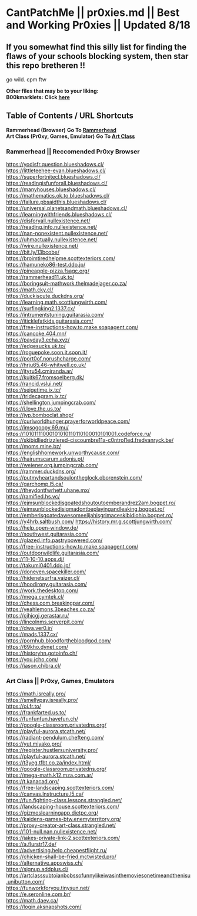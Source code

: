 # CantPatchMe || pr0xies.md || Best and Working Pr0xies || Updated 8/18

## If you somewhat find this silly list for finding the flaws of your schools blocking system, then star this repo bretheren !!

go wild. cpm ftw

**Other files that may be to your liking:** <br>
**B00kmarklets:** **Click [here](https://github.com/qqquota/cantpatchme/blob/main/pr0xies.md#rammerhead--reccomended-pr0xy-browser)** <br>

## Table of Contents / URL Shortcuts <br>

**Rammerhead (Browser)** **Go To [Rammerhead](https://github.com/qqquota/cantpatchme/blob/main/pr0xies.md/)** <br>
**Art Class (Pr0xy, Games, Emulator)** **Go To [Art Class](https://github.com/qqquota/cantpatchme/blob/main/pr0xies.md#art-class--pr0xy-games-emulators)** <br>









### Rammerhead || Reccomended Pr0xy Browser

https://yodisfr.question.blueshadows.cl/ <br>
https://littleteehee-evan.blueshadows.cl/ <br>
https://superfortnitecl.blueshadows.cl/ <br>
https://readingisfunforall.blueshadows.cl/ <br>
https://manyhouses.blueshadows.cl/ <br>
https://mathematics.ok.to.blueshadows.cl/  <br>
https://failure.pbsaidthis.blueshadows.cl/  <br>
https://universal.planetsandmath.blueshadows.cl/ <br>
https://learningwithfriends.blueshadows.cl/ <br>
https://disforyall.nullexistence.net/ <br>
https://reading.info.nullexistence.net/ <br>
https://nan-nonexistent.nullexistence.net/ <br>
https://uhmactually.nullexistence.net/ <br>
https://wire.nullexistence.net/ <br>
https://bit.ly/13bcobe/ <br>
https://broimtiredhelpme.scottexteriors.com/ <br>
https://hamuneko86-test.ddo.jp/ <br>
https://pineapple-pizza.fsagc.org/ <br>
https://rammerhead11.uk.to/ <br>
https://boringsuit-mathwork.thelmadejager.co.za/ <br>
https://math.cky.cl/ <br>
https://duckiscute.duckdns.org/ <br>
https://learning.math.scottjungwirth.com/ <br>
https://surfingking2.1337.cx/ <br>
https://intrumentstuning.guitarasia.com/ <br>
https://iticklefatkids.guitarasia.com/ <br>
https://free-instructions-how.to.make.soapagent.com/ <br>
https://cancoke.404.mn/ <br>
https://payday3.echa.xyz/ <br>
https://edgesucks.uk.to/ <br>
https://roguepoke.soon.it.soon.it/ <br>
https://port0of.norushcharge.com/ <br>
https://hrju65.46-whitwell.co.uk/ <br>
https://jtyru54.cmiranda.ar/ <br>
https://kujtk67.fromsoelberg.dk/ <br>
https://rancid.vslui.net/ <br>
https://seigetime.ix.tc/ <br>
https://tridecagram.ix.tc/ <br>
https://shellington.jumpingcrab.com/ <br>
https://i.love.the.us.to/ <br>
https://jyp.bomboclat.shop/ <br>
https://curlworldhunger.prayerforworldpeace.com/ <br>
https://imsogoopy.69.mu/ <br>
https://10101111000101010110110100010101001.codeforce.ru/ <br>
https://skibidliedrizzlered-ciscoumbre11a-c0ntrol1ed.fredvanryck.be/ <br>
https://moms.mine.bz/ <br>
https://englishhomework.unworthycause.com/ <br>
https://hairumscarum.adonis.pt/ <br>
https://weiener.org.jumpingcrab.com/ <br>
https://rammer.duckdns.org/ <br>
https://putmyheartandsoulontheglock.oborenstein.com/ <br>
https://garchomp.l5.ca/ <br>
https://theydontfwrhett.uhane.mx/ <br>
https://ramified.hs.vc/ <br>
https://ejmsunblockedisgoatedshoutoutoemberandrez2am.bogpet.ro/ <br>
https://ejmsunblockedisigmadontbeplayingandleaking.bogpet.ro/ <br>
https://emberisgoatedawesomeelijahisgrimaceskibidiohio.bogpet.ro/ <br>
https://y4hrb.saltbush.com/
https://history.mr.g.scottjungwirth.com/ <br>
https://help.open-window.de/ <br>
https://southwest.guitarasia.com/ <br>
https://glazed.info.pastrypowered.com/ <br>
https://free-instructions-how.to.make.soapagent.com/ <br>
https://outdoorwildlife.guitarasia.com/ <br>
https://11-10-10.apps.dj/ <br>
https://takumi0401.ddo.jp/ <br>
https://doneven.spacekiller.com/ <br>
https://hidenetsurfra.vaizer.cl/ <br>
https://hoodirony.guitarasia.com/ <br>
https://work.thedesktop.com/ <br>
https://mega.cymtek.cl/ <br>
https://chess.com.breakingpar.com/ <br>
https://yeahlemons.3beaches.co.za/ <br>
https://cjhjcgj.gerastar.ru/ <br>
https://lincolnms.serverpit.com/ <br>
https://dwa.ver0.ir/ <br>
https://mads.1337.cx/ <br>
https://pornhub.bloodforthebloodgod.com/ <br>
https://69kho.dynet.com/ <br>
https://historyhn.gotoinfo.ch/ <br>
https://you.jcho.com/ <br>
https://jason.chibra.cl/ <br>


### Art Class || Pr0xy, Games, Emulators
https://math.isreally.pro/ <br>
https://smellypay.isreally.pro/ <br>
https://oi.fr.to/ <br>
https://frankfarted.us.to/ <br>
https://funfunfun.havefun.ch/ <br>
https://google-classroom.privatedns.org/ <br>
https://playful-aurora.stcath.net/ <br>
https://radiant-pendulum.chefteng.com/ <br>
https://yut.miyako.pro/ <br>
https://register.hustlersuniversity.pro/ <br>
https://playful-aurora.stcath.net/ <br>
https://t3yeg.tfbt.co.za/index.html/ <br>
https://google-classroom.privatedns.org/ <br>
https://mega-math.k12.mza.com.ar/ <br>
https://t.kanacad.org/ <br>
https://free-landscaping.scottexteriors.com/ <br>
https://canvas.lnstructure.l5.ca/ <br>
https://fun.fighting-class.lessons.strangled.net/ <br>
https://landscaping-house.scottexteriors.com/ <br>
https://gizmoslearningapp.dietpc.org/ <br>
https://kaidens-games-btw.enemyterritory.org/ <br>
https://proxy-creator-art-class.strangled.net/ <br>
https://101-null.nan.nullexistence.net/ <br>
https://jakes-private-link-2.scottexteriors.com/ <br>
https://a.flurstr17.de/ <br>
https://advertising.help.cheapestflight.ru/ <br>
https://chicken-shall-be-fried.mctwisted.pro/ <br>
https://alternative.appswiss.ch/ <br>
https://signup.addplus.cl/ <br>
https://artclasssubtoianbobssofunnylikeiwasinthemoviesonetimeandthenisu.unibutton.com/ <br>
https://funworkforyou.tinysun.net/ <br>
https://e.seronline.com.br/ <br>
https://math.daev.ca/ <br>
https://login.aksnapshots.com/ <br>
